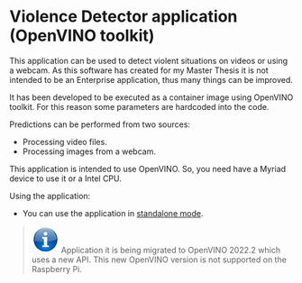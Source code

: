 # Violence Detector application (OpenVINO toolkit)

This application can be used to detect violent situations on videos or using a webcam. As this software has created for my Master Thesis it is not intended to be an Enterprise application, thus many things can be improved.

It has been developed to be executed as a container image using OpenVINO toolkit. For this reason some parameters are hardcoded into the code.

Predictions can be performed from two sources:

* Processing video files.
* Processing images from a webcam.

This application is intended to use OpenVINO. So, you need have a Myriad device to use it or a Intel CPU.

Using the application:

* You can use the application in [standalone mode](standalone.md).

> ![](../../icons/information-icon.png) Application it is being migrated to OpenVINO 2022.2 which uses a new API. This new OpenVINO version is not supported on the Raspberry Pi.